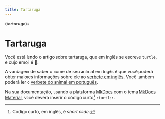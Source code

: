 ```yaml
---
title: Tartaruga
---
```


(tartaruga)=

# Tartaruga

Você está lendo o artigo sobre tartaruga, que em inglês se escreve 
`turtle`, e cujo emoji é 🐢.

A vantagem de saber o nome de seu animal em ingês é que você poderá obter maiores informações sobre ele no [verbete em inglês](wikien:turtle). 
Você também poderá ler o [verbete do animal em português](wikipt:tartaruga).

Na sua documentação, usando a plataforma [MkDocs](https://www.mkdocs.org/) com o tema [MkDocs Material](https://squidfunk.github.io/mkdocs-material/),
você deverá inserir o código curto[^1] `:turtle:`.

[^1]: Código curto, em inglês, é *short code*.
